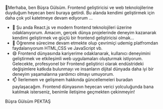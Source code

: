  👋Merhaba, ben Büşra Gülsüm. Frontend geliştiricisi ve web teknolojilerine duyduğum heyecan beni buraya getirdi. Bu alanda kendimi geliştirmek için daha çok yol katetmeye devam ediyorum ...
- 🌱 Şu anda React.js ve modern frontend teknolojileri üzerine odaklanıyorum. Amacım, gerçek dünya projelerinde deneyim kazanarak kendimi geliştirmek ve güçlü bir frontend geliştiricisi olmak...                                                                                                                                                                                         
- 💬  Öğrenme sürecime devam etmekte olup çevrimiçi udemig platfromdan faydalanıyorum HTML,CSS ve JavaScript vb.                                                                               
- 😄  Frontend dünyasında kariyerime odaklanarak, kullanıcı deneyimini geliştirmek ve etkileşimli web uygulamaları oluşturmak istiyorum. Gelecekte, profesyonel bir Frontend geliştirici olarak endüstrideki değişimlere katkıda bulunmayı ve insanların dijital dünyada daha iyi bir deneyim yaşamalarına yardımcı olmayı umuyorum.                                                    
- 📫 İlerlemem ve gelişmem hakkında güncellemeleri buradan paylaşacağım. Frontend dünyasının heyecan verici yolculuğunda bana katılmak isterseniz, benimle iletişime geçmekten çekinmeyin!

Büşra Gülsüm PEKTAŞ 

  
